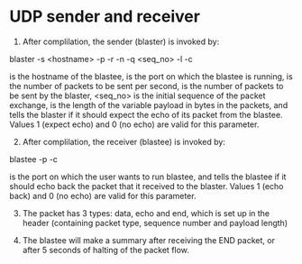 # UDP sender and receiver

1. After complilation, the sender (blaster) is invoked by:

  blaster -s \<hostname\> -p <port> -r <rate> -n <num> -q <seq_no> -l <length> -c <echo>
  
<hostname> is the hostname of the blastee,
<port> is the port on which the blastee is running,
<rate> is the number of packets to be sent per second,
<num> is the number of packets to be sent by the blaster,
<seq_no> is the initial sequence of the packet exchange,
<length> is the length of the variable payload in bytes in the packets, and
<echo> tells the blaster if it should expect the echo of its packet from the blastee. Values 1 (expect echo) and 0 (no echo) are valid for this parameter. 

2. After complilation, the receiver (blastee) is invoked by:

  blastee -p <port> -c <echo>
  
<port> is the port on which the user wants to run blastee, and
<echo> tells the blastee if it should echo back the packet that it received to the blaster. Values 1 (echo back) and 0 (no echo) are valid for this parameter.

3. The packet has 3 types: data, echo and end, which is set up in the header (containing packet type, sequence number and payload length)

4. The blastee will make a summary after receiving the END packet, or after 5 seconds of halting of the packet flow.
